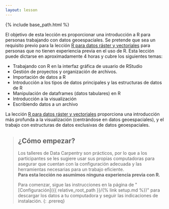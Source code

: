 ```yaml
---
layout: lesson
---
```


{% include base_path.html %}

El objetivo de esta lección es proporcionar una introducción a R para personas
trabajando con datos geoespaciales. Se pretende que sea un requisito previo para
la lección [R para datos ráster y vectoriales](https://datacarpentry.org/r-raster-vector-geospatial/)
para personas que no tienen experiencia previa en el uso de R. Esta lección puede
dictarse en aproximadamente 4 horas y cubre los siguientes temas:

- Trabajando con R en la interfaz gráfica de usuario de RStudio
- Gestión de proyectos y organización de archivos.
- Importación de datos a R
- Introducción a los tipos de datos principales y las estructuras de datos de R
- Manipulación de dataframes (datos tabulares) en R
- Introducción a la visualización
- Escribiendo datos a un archivo

La lección [R para datos ráster y vectoriales](https://datacarpentry.org/r-raster-vector-geospatial/)
proporciona una introducción más profunda a la visualización (centrándose en datos geoespaciales),
y el trabajo con estructuras de datos exclusivas de datos geoespaciales.

> ## ¿Cómo empezar?
>
> Los talleres de Data Carpentry son prácticos, por lo que a los participantes se les sugiere usar sus propias computadoras para asegurar que cuentan con la configuración adecuada y las herramientas necesarias para un trabajo eficiente. <br>**Para esta lección no asumimos ninguna experiencia previa con R.**
>
> Para comenzar, sigue las instrucciones en la página de "[Configuración]({{ relative_root_path }}/{% link setup.md %})" para descargar los datos a tu computadora y seguir las indicaciones de instalación.
{: .prereq}

